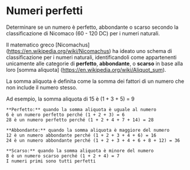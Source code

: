 # Numeri perfetti

Determinare se un numero è perfetto, abbondante o scarso secondo la classificazione di Nicomaco (60 - 120 DC) per i numeri naturali.

Il matematico greco [Nicomachus] (https://en.wikipedia.org/wiki/Nicomachus) ha ideato uno schema di classificazione per i numeri naturali, identificandoli come appartenenti unicamente alle categorie di **perfetto**, **abbondante**, o **scarso** in base alla loro [somma aliquota] (https://en.wikipedia.org/wiki/Aliquot_sum). 

La somma aliquota è definita come la somma dei fattori di un numero che non include il numero stesso. 

Ad esempio, la somma aliquota di 15 è (1 + 3 + 5) = 9

```
**Perfetto:** quando la somma aliquota è uguale al numero
6 è un numero perfetto perché (1 + 2 + 3) = 6
28 è un numero perfetto perché (1 + 2 + 4 + 7 + 14) = 28
```

```
**Abbondante:** quando la somma aliquota è maggiore del numero
12 è un numero abbondante perché (1 + 2 + 3 + 4 + 6) = 16
24 è un numero abbondante perché (1 + 2 + 3 + 4 + 6 + 8 + 12) = 36
```

```
**Scarso:** quando la somma aliquota è minore del numero
8 è un numero scarso perché (1 + 2 + 4) = 7
I numeri primi sono tutti perfetti
```
